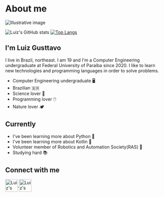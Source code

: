 
# About me

<img alt="Illustrative image" align="center" src="https://c4.wallpaperflare.com/wallpaper/805/878/524/netflix-chill-wallpaper-preview.jpg">

![Luiz's GitHub stats](https://github-readme-stats.vercel.app/api?username=GusttavoOliveira&show_icons=true&theme=algolia&count_private=true)
[![Top Langs](https://github-readme-stats.vercel.app/api/top-langs/?username=GusttavoOliveira&lang=10)](https://github.com/GusttavoOliveira/github-readme-stats)



## I'm Luiz Gusttavo

  I live in Brazil, northeast. I am 19 and I'm a Computer Engineering undergraduate at Federal University of Paraíba since 2020.  I like to learn new technologies
  and programming languages in order to solve problems.

- Computer Engineering undergraduate 🖥️
- Brazilian 🇧🇷
- Science lover 🧪
- Programming lover 🖱️
- Nature lover 🏕️

## Currently

* I've been learning more about Python 🧡
* I've been learning more about Kotlin 💙
* Volunteer member of Robotics and Automation Society(RAS) 🤖
* Studying hard 📚

## Connect with me
<a href="https://www.linkedin.com/in/luiz-gusttavo-oliveira-de-souza-7538091b1/">
  <img align="center" alt="Luiz's LinkedIn" high="30" width="40" src="https://cdn.jsdelivr.net/gh/devicons/devicon/icons/linkedin/linkedin-original.svg"
   style="max-width=100% ;">
</a>

<a href="https://www.instagram.com/luiz.gusttavo26/?hl=pt-br">
  <img align="center" alt="Luiz's LinkedIn" high="30" width="40" src="https://upload.wikimedia.org/wikipedia/commons/thumb/9/96/Instagram.svg/1200px-Instagram.svg.png"
   style="max-width=100% ;">
</a>
